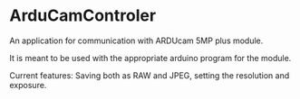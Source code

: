 # ArduCamControler
An application for communication with ARDUcam 5MP plus module.

It is meant to be used with the appropriate arduino program for the module.

Current features: Saving both as RAW and JPEG, setting the resolution and exposure.
